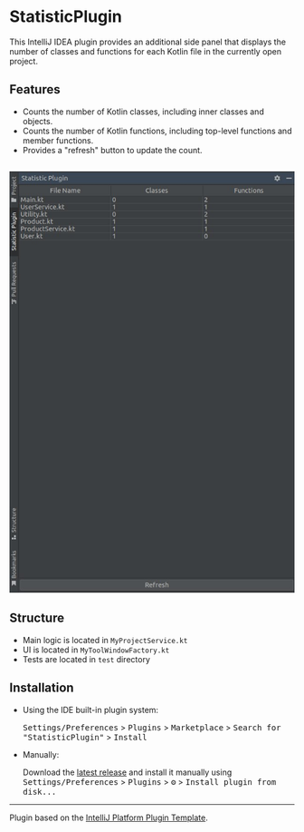 # StatisticPlugin
<!-- Plugin description -->
This IntelliJ IDEA plugin provides an additional side panel that displays the number of classes and functions for each Kotlin file in the currently open project.
<!-- Plugin description end -->
## Features 
- Counts the number of Kotlin classes, including inner classes and objects.
- Counts the number of Kotlin functions, including top-level functions and member functions.
- Provides a "refresh" button to update the count.
##
![Screenshot of the plugin](./assets/screenshot.jpg)
## Structure 
- Main logic is located in ```MyProjectService.kt```
- UI is located in ```MyToolWindowFactory.kt```
- Tests are located in ```test``` directory
## Installation

- Using the IDE built-in plugin system:
  
  <kbd>Settings/Preferences</kbd> > <kbd>Plugins</kbd> > <kbd>Marketplace</kbd> > <kbd>Search for "StatisticPlugin"</kbd> >
  <kbd>Install</kbd>
  
- Manually:

  Download the [latest release](https://github.com/nekitivlev/StatisticPlugin/releases/latest) and install it manually using
  <kbd>Settings/Preferences</kbd> > <kbd>Plugins</kbd> > <kbd>⚙️</kbd> > <kbd>Install plugin from disk...</kbd>


---
Plugin based on the [IntelliJ Platform Plugin Template][template].

[template]: https://github.com/JetBrains/intellij-platform-plugin-template
[docs:plugin-description]: https://plugins.jetbrains.com/docs/intellij/plugin-user-experience.html#plugin-description-and-presentation
